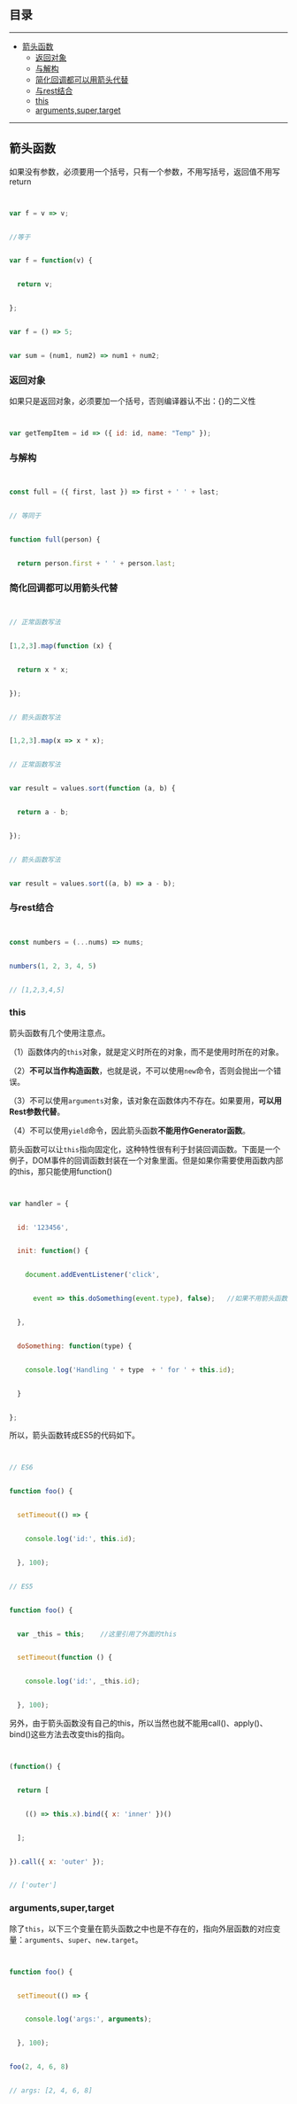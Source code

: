 ## 目录
---
- [箭头函数](#箭头函数)
  - [返回对象](#返回对象)
  - [与解构](#与解构)
  - [简化回调都可以用箭头代替](#简化回调都可以用箭头代替)
  - [与rest结合](#与rest结合)
  - [this](#this)
  - [arguments,super,target](#arguments,super,target)
---

## 箭头函数
如果没有参数，必须要用一个括号，只有一个参数，不用写括号，返回值不用写return```javascriptvar f = v => v;//等于var f = function(v) {  return v;};var f = () => 5;var sum = (num1, num2) => num1 + num2;```### 返回对象
如果只是返回对象，必须要加一个括号，否则编译器认不出：{}的二义性```javascriptvar getTempItem = id => ({ id: id, name: "Temp" });```### 与解构
```javascriptconst full = ({ first, last }) => first + ' ' + last;// 等同于function full(person) {  return person.first + ' ' + person.last;```### 简化回调都可以用箭头代替
```javascript// 正常函数写法[1,2,3].map(function (x) {  return x * x;});// 箭头函数写法[1,2,3].map(x => x * x);// 正常函数写法var result = values.sort(function (a, b) {  return a - b;});// 箭头函数写法var result = values.sort((a, b) => a - b);```### 与rest结合
```javascriptconst numbers = (...nums) => nums;numbers(1, 2, 3, 4, 5)// [1,2,3,4,5]```### this
箭头函数有几个使用注意点。（1）函数体内的`this`对象，就是定义时所在的对象，而不是使用时所在的对象。（2）**不可以当作构造函数**，也就是说，不可以使用`new`命令，否则会抛出一个错误。（3）不可以使用`arguments`对象，该对象在函数体内不存在。如果要用，**可以用Rest参数代替**。（4）不可以使用`yield`命令，因此箭头函数**不能用作Generator函数**。箭头函数可以让`this`指向固定化，这种特性很有利于封装回调函数。下面是一个例子，DOM事件的回调函数封装在一个对象里面。但是如果你需要使用函数内部的this，那只能使用function()```javascriptvar handler = {  id: '123456',  init: function() {    document.addEventListener('click',      event => this.doSomething(event.type), false);   //如果不用箭头函数那this指向document  },  doSomething: function(type) {    console.log('Handling ' + type  + ' for ' + this.id);  }};```所以，箭头函数转成ES5的代码如下。```javascript// ES6function foo() {  setTimeout(() => {    console.log('id:', this.id);  }, 100);// ES5function foo() {  var _this = this;    //这里引用了外面的this  setTimeout(function () {    console.log('id:', _this.id);  }, 100);```另外，由于箭头函数没有自己的this，所以当然也就不能用call()、apply()、bind()这些方法去改变this的指向。```javascript(function() {  return [    (() => this.x).bind({ x: 'inner' })()  ];}).call({ x: 'outer' });// ['outer']```### arguments,super,target
除了`this`，以下三个变量在箭头函数之中也是不存在的，指向外层函数的对应变量：`arguments`、`super`、`new.target`。```javascriptfunction foo() {  setTimeout(() => {    console.log('args:', arguments);  }, 100);foo(2, 4, 6, 8)// args: [2, 4, 6, 8]```